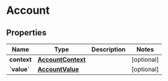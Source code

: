 
# Account

## Properties
Name | Type | Description | Notes
------------ | ------------- | ------------- | -------------
**context** | [**AccountContext**](AccountContext.md) |  |  [optional]
**&#x60;value&#x60;** | [**AccountValue**](AccountValue.md) |  |  [optional]



